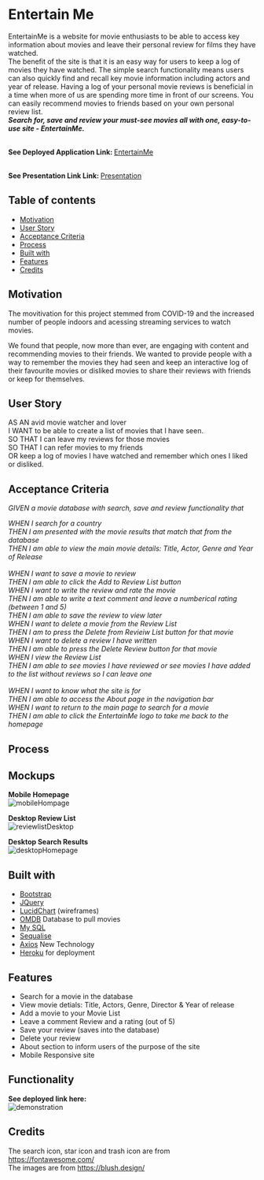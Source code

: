 # Entertain Me

EntertainMe is a website for movie enthusiasts to be able to access key information about movies and leave their personal review for films they have watched.<br>
The benefit of the site is that it is an easy way for users to keep a log of movies they have watched. The simple search functionality means users can also quickly find and recall key movie information including actors and year of release. Having a log of your personal movie reviews is beneficial in a time when more of us are spending more time in front of our screens. You can easily recommend movies to friends based on your own personal review list. <br>
<i><b> Search for, save and review your must-see movies all with one, easy-to-use site -  EntertainMe. </i></b>


<br> <b>See Deployed Application Link: </b>
<a href="https://dashboard.heroku.com/apps/arcane-badlands-48936"> EntertainMe </a>


<br> <b>See Presentation Link Link: </b>
<a href="https://docs.google.com/presentation/d/1vfz9NqPqehyGoCWExFX2s03LD2pxUsYRkPWb1QnSV3U/edit?usp=sharing"> Presentation </a>



## Table of contents
  - [Motivation](#motivation)
  - [User Story](#userstory)
  - [Acceptance Criteria](#acceptancecriteria)
  - [Process](#process)
  - [Built with](#built-with)
  - [Features](#features)
  - [Credits](#credits)

## Motivation
The movitivation for this project stemmed from COVID-19 and the increased number of people indoors and acessing streaming services to watch movies. 

We found that people, now more than ever, are engaging with content and recommending movies to their friends. We wanted to provide people with a way to remember the movies they had seen and keep an interactive log of their favourite movies or disliked movies to share their reviews with friends or keep for themselves. 

## User Story
AS AN avid movie watcher and lover <br>
I WANT to be able to create a list of movies that I have seen. <br>
SO THAT I can leave my reviews for those movies <br>
SO THAT I can refer movies to my friends <br>
OR keep a log of movies I have watched and remember which ones I liked or disliked.


## Acceptance Criteria
<i>GIVEN a movie database with search, save and review functionality that

WHEN I search for a country<br>
THEN I am presented with the movie results that match that from the database<br>
THEN I am able to view the main movie details: Title, Actor, Genre and Year of Release<br>
<br>
WHEN I want to save a movie to review<br>
THEN I am able to click the Add to Review List button <br>
WHEN I want to write the review and rate the movie <br>
THEN I am able to write a text comment and leave a numberical rating (between 1 and 5)<br>
THEN I am able to save the review to view later<br>
WHEN I want to delete a movie from the Review List<br>
THEN I am to press the Delete from Revieiw List button for that movie <br>
WHEN I want to delete a review I have written <br>
THEN I am able to press the Delete Review button for that movie<br>
WHEN I view the Review List <br>
THEN I am able to see movies I have reviewed or see movies I have added to the list without reviews so I can leave one<br>
<br>
WHEN I want to know what the site is for <br>
THEN I am able to access the About page in the navigation bar<br>
WHEN I want to return to the main page to search for a movie<br>
THEN I am able to click the EntertainMe logo to take me back to the homepage<br>
</i>


## Process



## Mockups
<b>Mobile Homepage</b></br>
![mobileHompage](https://user-images.githubusercontent.com/74234842/112114305-05383d00-8c0c-11eb-9294-abe13af177da.png)

<b>Desktop Review List</b></br>
![reviewlistDesktop](https://user-images.githubusercontent.com/74234842/112114468-36b10880-8c0c-11eb-87cf-7db92f70b560.png)


<b>Desktop Search Results</b></br>
![desktopHomepage](https://user-images.githubusercontent.com/74234842/112114404-239e3880-8c0c-11eb-90b7-7d7ec95ab49f.png)




## Built with
- [Bootstrap](https://getbootstrap.com/)
- [JQuery](https://jquery.com/)
- [LucidChart](https://www.adobe.com/au/products/xd.html) (wireframes)
- [OMDB](https://travelbriefing.org/api) Database to pull movies
- [My SQL](https://www.mysql.com/) 
- [Sequalise](https://sequelize.org/) 
- [Axios](https://www.npmjs.com/package/axios) New Technology
- [Heroku](https://www.heroku.com/) for deployment

## Features
- Search for a movie in the database
- View movie detials: Title, Actors, Genre, Director & Year of release
- Add a movie to your Movie List
- Leave a comment Review and a rating (out of 5)
- Save your review (saves into the database)
- Delete your review
- About section to inform users of the purpose of the site
- Mobile Responsive site


## Functionality 
<b>See deployed link here:</b><br>
![demonstration](https://user-images.githubusercontent.com/74234842/112115364-35cca680-8c0d-11eb-96c9-e6f9722fbd5e.gif)




## Credits
The search icon, star icon and trash icon are from https://fontawesome.com/<br>
The images are from https://blush.design/
